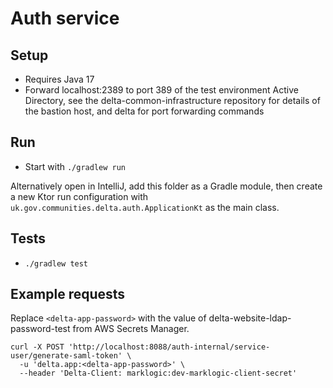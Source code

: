 # Auth service

## Setup

* Requires Java 17
* Forward localhost:2389 to port 389 of the test environment Active Directory,
  see the delta-common-infrastructure repository for details of the bastion host,
  and delta for port forwarding commands

## Run

* Start with `./gradlew run`

Alternatively open in IntelliJ, add this folder as a Gradle module, then create a new Ktor run configuration
with `uk.gov.communities.delta.auth.ApplicationKt` as the main class.

## Tests

* `./gradlew test`

## Example requests

Replace `<delta-app-password>` with the value of delta-website-ldap-password-test from AWS Secrets Manager.

```shell
curl -X POST 'http://localhost:8088/auth-internal/service-user/generate-saml-token' \
  -u 'delta.app:<delta-app-password>' \
  --header 'Delta-Client: marklogic:dev-marklogic-client-secret'
```
